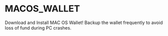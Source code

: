 # MACOS_WALLET

Download and Install MAC OS Wallet! Backup the wallet frequently to avoid loss of fund during PC crashes.

